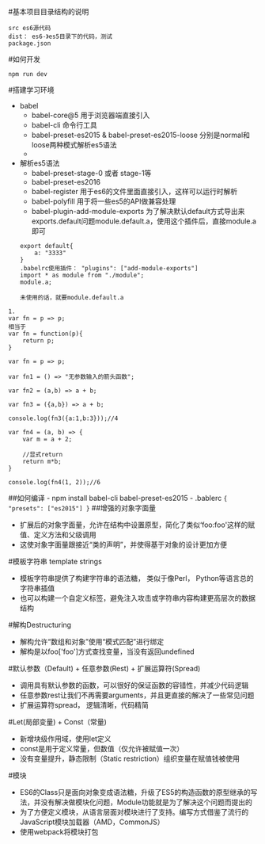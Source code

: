 #基本项目目录结构的说明
```
src es6源代码
dist： es6-》es5目录下的代码，测试
package.json

```

#如何开发
```
npm run dev

```

#搭建学习环境
- babel
    - babel-core@5 用于浏览器端直接引入
    - babel-cli 命令行工具
    - babel-preset-es2015 & babel-preset-es2015-loose  分别是normal和loose两种模式解析es5语法
    - 
- 解析es5语法
  - babel-preset-stage-0 或者 stage-1等
  - babel-preset-es2016
  - babel-register 用于es6的文件里面直接引入，这样可以运行时解析
  - babel-polyfill 用于将一些es5的API做兼容处理
  - babel-plugin-add-module-exports 为了解决默认default方式导出来exports.default问题module.default.a，使用这个插件后，直接module.a即可
  ```
  export default{
      a: "3333"
  }
  .babelrc使用插件： "plugins": ["add-module-exports"]
  import * as module from "./module";
  module.a;
  
  未使用的话，就要module.default.a
  
```
1. 
var fn = p => p;
相当于
var fn = function(p){
    return p;
}
```
```
var fn = p => p;

var fn1 = () => "无参数输入的箭头函数";

var fn2 = (a,b) => a + b;

var fn3 = ({a,b}) => a + b;

console.log(fn3({a:1,b:3}));//4

var fn4 = (a, b) => {
    var m = a + 2;

    //显式return
    return m*b;
}

console.log(fn4(1, 2));//6

```

##如何编译
    - npm install babel-cli babel-preset-es2015
    - .bablerc
    ```
    {
      "presets": ["es2015"]
    }
    ```
  ##增强的对象字面量
  - 扩展后的对象字面量，允许在结构中设置原型，简化了类似‘foo:foo'这样的赋值、定义方法和父级调用
  - 这使对象字面量跟接近“类的声明”，并使得基于对象的设计更加方便
  
#模板字符串 template strings
- 模板字符串提供了构建字符串的语法糖， 类似于像Perl， Python等语言总的字符串插值
- 也可以构建一个自定义标签，避免注入攻击或字符串内容构建更高层次的数据结构

#解构Destructuring
- 解构允许“数组和对象”使用“模式匹配”进行绑定
- 解构是以foo['foo']方式查找变量，当没有返回undefined

#默认参数（Default) + 任意参数(Rest) + 扩展运算符(Spread)
- 调用具有默认参数的函数，可以很好的保证函数的容错性，并减少代码逻辑
- 任意参数rest让我们不再需要arguments，并且更直接的解决了一些常见问题
- 扩展运算符spread， 逻辑清晰，代码精简

#Let(局部变量) + Const（常量)
- 新增块级作用域，使用let定义
- const是用于定义常量，但数值（仅允许被赋值一次）
- 没有变量提升，静态限制（Static restriction）组织变量在赋值钱被使用

#模块
- ES6的Class只是面向对象变成语法糖，升级了ES5的构造函数的原型继承的写法，并没有解决做模块化问题，Module功能就是为了解决这个问题而提出的
- 为了方便定义模块，从语言层面对模块进行了支持。编写方式借鉴了流行的JavaScript模块加载器（AMD，CommonJS）
- 使用webpack将模块打包
  
